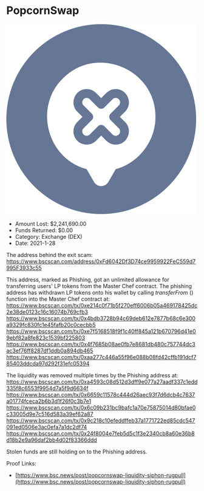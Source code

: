 # PopcornSwap
![PopcornSwap](/rektimages/PopcornSwap.png)
- Amount Lost: $2,241,690.00
- Funds Returned: $0.00
- Category: Exchange (DEX)
- Date: 2021-1-28

The address behind the exit scam:  
https://www.bscscan.com/address/0xFd6042Df3D74ce9959922FeC559d7995F3933c55  
  
This address, marked as Phishing, got an unlimited allowance for transferring users' LP tokens from the Master Chef contract. The phishing address has withdrawn LP tokens onto his wallet by calling _transferFrom_ () function into the Master Chef contract at:  
https://www.bscscan.com/tx/0xe214c0f71b5f270eff6006b05a469178425dc2e38de0123c16c16074b769cfb3  
https://www.bscscan.com/tx/0x4bdb3728b94c69deb612e7877b68c6e300a9329fc830fc1e45fafb20c0cecbb5  
https://www.bscscan.com/tx/0xe7f5168518f9f1c40ff845a121b670796d41e09ebf82a8fe823c1539bf225803  
https://www.bscscan.com/tx/0x4f7685b08ae0fb7e8681db480c757744dc3ac3ef76ff8287df1ddb0a894db465  
https://www.bscscan.com/tx/0xaa277c446a55f96e088b08fd42cffb191dcf785403ddcda97d292f31efc05394  
  
The liquidity was removed multiple times by the Phishing address at:  
https://www.bscscan.com/tx/0xa4593c08d512d3dff9e077a27aadf337c1edd335f8c6553f9954d7a5f9d6634f  
https://www.bscscan.com/tx/0x6659c11578c444d26aec93f7d6dcb4c7637a01774fceca2b6b3d1f26f0c3b7e1  
https://www.bscscan.com/tx/0x6c09b231bc9bafc1a70e75875014d80bfae0c33005d9e7c516d583a39ef62a87  
https://www.bscscan.com/tx/0x9c218c10efeddffeb37a1771722ed85cdc547091ed0506e3ac0efa7a1dc2df74  
https://www.bscscan.com/tx/0x24f8004e7feb5d5c1f3e2340cb8a60e36b8d18b2e9a96daf2bb4d02f83366ddd  
  
Stolen funds are still holding on to the Phishing address.


Proof Links:
- [https://www.bsc.news/post/popcornswap-liquidity-siphon-rugpull](https://www.bsc.news/post/popcornswap-liquidity-siphon-rugpull)


